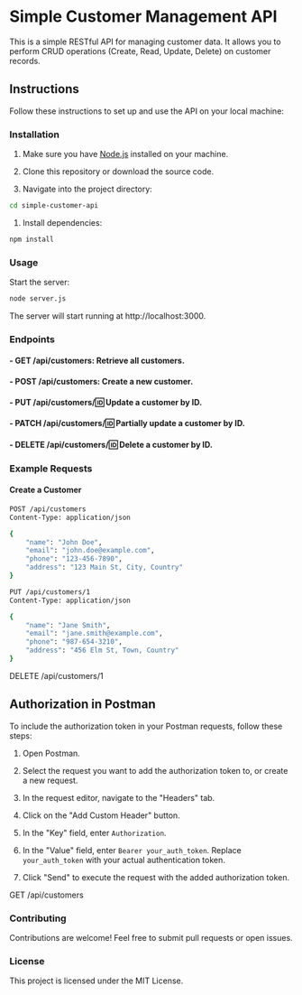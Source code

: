 # Simple Customer Management API

This is a simple RESTful API for managing customer data. It allows you to perform CRUD operations (Create, Read, Update, Delete) on customer records.

## Instructions

Follow these instructions to set up and use the API on your local machine:

### Installation

1. Make sure you have [Node.js](https://nodejs.org/) installed on your machine.
2. Clone this repository or download the source code.

3. Navigate into the project directory:
```bash
cd simple-customer-api
```

1. Install dependencies:
```bash
npm install
```

### Usage
Start the server:
```bash
node server.js
```

The server will start running at http://localhost:3000.

### Endpoints
#### - GET /api/customers: Retrieve all customers.
#### - POST /api/customers: Create a new customer.
#### - PUT /api/customers/:id: Update a customer by ID.
#### - PATCH /api/customers/:id: Partially update a customer by ID.
#### - DELETE /api/customers/:id: Delete a customer by ID.

### Example Requests
#### Create a Customer
```bash
POST /api/customers
Content-Type: application/json

{
    "name": "John Doe",
    "email": "john.doe@example.com",
    "phone": "123-456-7890",
    "address": "123 Main St, City, Country"
}
```
```bash
PUT /api/customers/1
Content-Type: application/json

{
    "name": "Jane Smith",
    "email": "jane.smith@example.com",
    "phone": "987-654-3210",
    "address": "456 Elm St, Town, Country"
}
```

DELETE /api/customers/1

## Authorization in Postman

To include the authorization token in your Postman requests, follow these steps:

1. Open Postman.

2. Select the request you want to add the authorization token to, or create a new request.

3. In the request editor, navigate to the "Headers" tab.

4. Click on the "Add Custom Header" button.

5. In the "Key" field, enter `Authorization`.

6. In the "Value" field, enter `Bearer your_auth_token`. Replace `your_auth_token` with your actual authentication token.

7. Click "Send" to execute the request with the added authorization token.


GET /api/customers

### Contributing
Contributions are welcome! Feel free to submit pull requests or open issues.

### License
This project is licensed under the MIT License.

